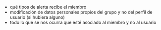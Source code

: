 * qué tipos de alerta recibe el miembro
* modificación de datos personales propios del grupo y no del perfil de usuario (si hubiera alguno)
* todo lo que se nos ocurra que esté asociado al miembro y no al usuario